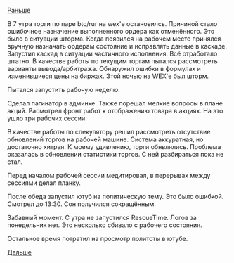 [Раньше](2018.10.28.md)

В 7 утра торги по паре btc/rur на wex'е остановилсь. Причиной стало ошибочное назначение выполненного ордера как отменённого. Это было в ситуации шторма.
Когда появился на рабочем месте принялся вручную назначать ордерам состояние и исправлять данные в каскаде. Запустил каскад в ситуации частичного исполнения. Всё отработало штатно.
В качестве работы по текущим торгам пытался рассмотреть варианты вывода/арбитража. Обнаружил ошибки в формулах и изменившиеся цены на биржах. Этой ночью на WEX'е был шторм.

Пытался запустить рабочую неделю.

Сделал пагинатор в админке. Также порешал мелкие вопросы в плане акций. Расмотрел фронт работ к отображению товара в акциях. На это ушло три рабочих сессии.

В качестве работы по спекулятору решил рассмотреть отсутствие обновлений торгов на рабочей машине. Система аккуратная, но достаточно хитрая. К моему удивлению, торги обнвлялись. Проблема оказалась в обновлении статистики торгов. С ней разбираться пока не стал.

Перед началом рабочей сессии медитировал, в перерывах между сессиями делал планку.

После обеда запустил ютуб на политическую тему. Это было ошибкой. Смотрел до 13:30. Сон получился сокращённым.

Забавный момент. С утра не запустился RescueTime. Логов за понедельник нет. Это несколько сбивало с рабочего состояния.

Остальное время потратил на просмотр политоты в ютубе.

[Дальше](2018.10.30.md)